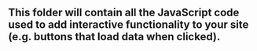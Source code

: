 
<h2>This folder will contain all the JavaScript code used to add interactive functionality to your site (e.g. buttons that load data when clicked).</h2>
